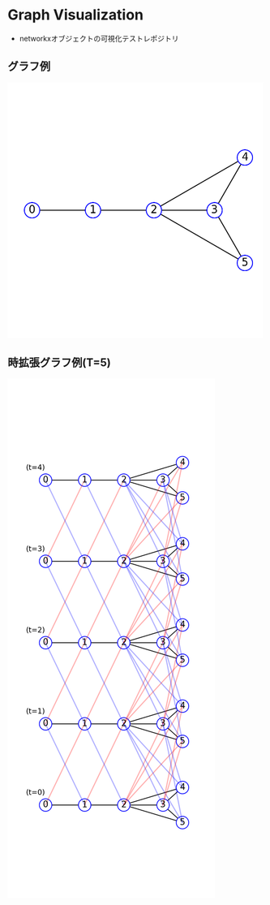 # Graph Visualization

- networkxオブジェクトの可視化テストレポジトリ


##  グラフ例

![figure](f_output/graph.png)


## 時拡張グラフ例(T=5)

![figure](f_output/graph_T5.png)

